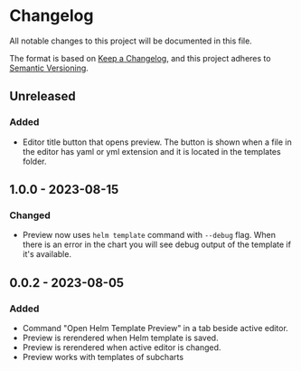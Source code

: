 # Changelog

All notable changes to this project will be documented in this file.

The format is based on [Keep a Changelog](https://keepachangelog.com/en/1.0.0/),
and this project adheres to [Semantic Versioning](https://semver.org/spec/v2.0.0.html).

## Unreleased

### Added

- Editor title button that opens preview. The button is shown when a file in the editor has yaml or yml extension and it is located in the templates folder.

## 1.0.0 - 2023-08-15

### Changed

- Preview now uses `helm template` command with `--debug` flag. When there is an error in the chart you will see debug output of the template if it's available.

## 0.0.2 - 2023-08-05

### Added

- Command "Open Helm Template Preview" in a tab beside active editor.
- Preview is rerendered when Helm template is saved.
- Preview is rerendered when active editor is changed.
- Preview works with templates of subcharts
